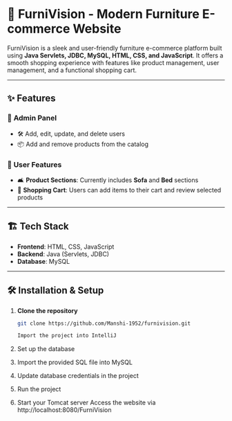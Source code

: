 # 🏡 FurniVision - Modern Furniture E-commerce Website  

FurniVision is a sleek and user-friendly furniture e-commerce platform built using **Java Servlets, JDBC, MySQL, HTML, CSS, and JavaScript**. It offers a smooth shopping experience with features like product management, user management, and a functional shopping cart.  

---

## ✨ Features  

### 🔹 **Admin Panel**  
- 🛠️ Add, edit, update, and delete users  
- 📦 Add and remove products from the catalog  

### 🔹 **User Features**  
- 🛋️ **Product Sections**: Currently includes **Sofa** and **Bed** sections  
- 🛒 **Shopping Cart**: Users can add items to their cart and review selected products  
---

## 🏗️ Tech Stack  

- **Frontend**: HTML, CSS, JavaScript  
- **Backend**: Java (Servlets, JDBC)  
- **Database**: MySQL  
---

## 🛠️ Installation & Setup  

1. **Clone the repository**  
   ```sh
   git clone https://github.com/Manshi-1952/furnivision.git

   Import the project into IntelliJ

2. Set up the database
3. Import the provided SQL file into MySQL
4. Update database credentials in the project
5. Run the project

6. Start your Tomcat server
Access the website via http://localhost:8080/FurniVision
